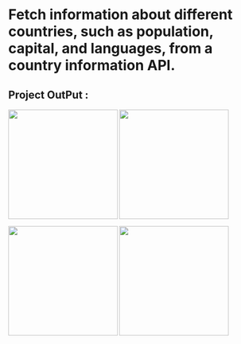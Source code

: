# Fetch information about different countries, such as population, capital, and languages, from a country information API.


## Project OutPut :


<p>
<img align="left" src="https://github.com/KevalKothiya/countries_information_practical_01/assets/131429045/a80ff23f-0451-4785-b9bf-207cccc0d50a" width="220px">
<img src="https://github.com/KevalKothiya/countries_information_practical_01/assets/131429045/4a43a477-255c-42ee-a75c-aa38b8ec5251" width="220px">
 </p>

<p>
  
<img src="https://github.com/KevalKothiya/countries_information_practical_01/assets/131429045/fc2db6be-9476-465b-a6da-c5b4c39cf6b0" width="220px">
<img align="left" src="https://github.com/KevalKothiya/countries_information_practical_01/assets/131429045/6fcece92-ca61-4c13-b264-ab7bcef4c98c" width="220px">

<p>
